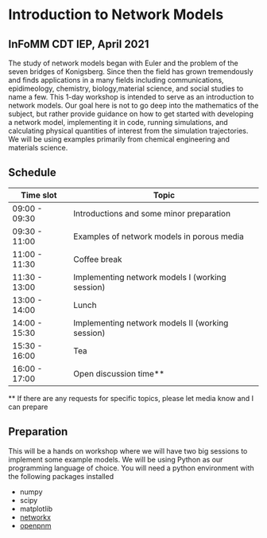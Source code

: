 # Introduction to Network Models
## InFoMM CDT IEP, April 2021  

The study of network models began with Euler and the
problem of the seven bridges of Konigsberg. Since then
the field has grown tremendously and finds applications
in a many fields including communications, epidimeology, 
chemistry, biology,material science, and social studies 
to name a few.
This 1-day workshop is intended to serve as an introduction 
to network models. Our goal here is not to go deep into the
mathematics of the subject, but rather provide guidance
on how to get started with developing a network model, 
implementing it in code, running simulations, and 
calculating physical quantities of interest from the 
simulation trajectories. We will be using examples primarily 
from chemical engineering and materials science.

## Schedule

| Time slot    | Topic                                            |
|--------------|--------------------------------------------------|
|09:00 - 09:30 | Introductions and some minor preparation         |
|09:30 - 11:00 | Examples of network models in porous media       |
|11:00 - 11:30 | Coffee break                                     |
|11:30 - 13:00 | Implementing network models I (working session)  |
|13:00 - 14:00 | Lunch                                            |
|14:00 - 15:30 | Implementing network models II (working session) | 
|15:30 - 16:00 | Tea                                              |
|16:00 - 17:00 | Open discussion time**                           |


>>> 
** If there are any requests for specific topics, please let media
   know and I can prepare
>>>

## Preparation
This will be a hands on workshop where we will have two big sessions
to implement some example models. We will be using Python as our 
programming language of choice. You will need a python environment with
the following packages installed

* numpy
* scipy
* matplotlib
* [networkx](https://networkx.org/)
* [openpnm](http://openpnm.org/)
